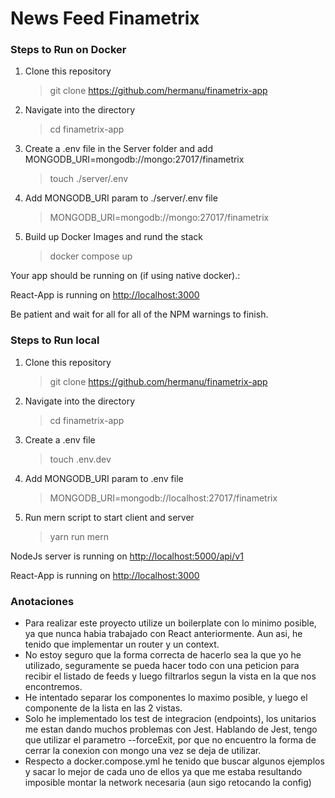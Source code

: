 # News Feed Finametrix

### Steps to Run on Docker

1. Clone this repository

   > git clone https://github.com/hermanu/finametrix-app

2. Navigate into the directory

   > cd finametrix-app

3. Create a .env file in the Server folder and add MONGODB_URI=mongodb://mongo:27017/finametrix

   > touch ./server/.env

4. Add MONGODB_URI param to ./server/.env file

   > MONGODB_URI=mongodb://mongo:27017/finametrix

5. Build up Docker Images and rund the stack

   > docker compose up

Your app should be running on (if using native docker).:

React-App is running on [http://localhost:3000](http://localhost:3000)

Be patient and wait for all for all of the NPM warnings to finish.

### Steps to Run local

1. Clone this repository

   > git clone https://github.com/hermanu/finametrix-app

2. Navigate into the directory

   > cd finametrix-app

3. Create a .env file

   > touch .env.dev

4. Add MONGODB_URI param to .env file

   > MONGODB_URI=mongodb://localhost:27017/finametrix

5. Run mern script to start client and server

   > yarn run mern

NodeJs server is running on [http://localhost:5000/api/v1](http://localhost:5000/api/v1)

React-App is running on [http://localhost:3000](http://localhost:3000)

### Anotaciones

- Para realizar este proyecto utilize un boilerplate con lo minimo posible, ya que nunca habia trabajado con React anteriormente. Aun asi, he tenido que implementar un router y un context.
- No estoy seguro que la forma correcta de hacerlo sea la que yo he utilizado, seguramente se pueda hacer todo con una peticion para recibir el listado de feeds y luego filtrarlos segun la vista en la que nos encontremos.
- He intentado separar los componentes lo maximo posible, y luego el componente de la lista en las 2 vistas.
- Solo he implementado los test de integracion (endpoints), los unitarios me estan dando muchos problemas con Jest. Hablando de Jest, tengo que utilizar el parametro --forceExit, por que no encuentro la forma de cerrar la conexion con mongo una vez se deja de utilizar.
- Respecto a docker.compose.yml he tenido que buscar algunos ejemplos y sacar lo mejor de cada uno de ellos ya que me estaba resultando imposible montar la network necesaria (aun sigo retocando la config)
